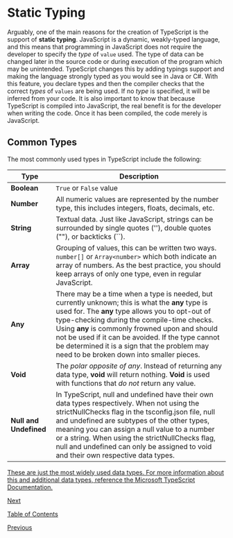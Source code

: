 # Static Typing

Arguably, one of the main reasons for the creation of TypeScript is the support of **static typing**. JavaScript is a dynamic, weakly-typed language, and this means that programming in JavaScript does not require the developer to specify the _type_ of `value` used. The type of data can be changed later in the source code or during execution of the program which may be unintended. TypeScript changes this by adding typings support and making the language strongly typed as you would see in Java or C#. With this feature, you declare types and then the compiler checks that the correct _types_ of `values` are being used. If no _type_ is specified, it will be inferred from your code. It is also important to know that because TypeScript is compiled into JavaScript, the real benefit is for the developer when writing the code. Once it has been compiled, the code merely is JavaScript.

## Common Types

The most commonly used types in TypeScript include the following:

| **Type**               | **Description**                                                                                                                                                                                                                                                                                                                                                                                         |
| ---------------------- | ------------------------------------------------------------------------------------------------------------------------------------------------------------------------------------------------------------------------------------------------------------------------------------------------------------------------------------------------------------------------------------------------------- |
| **Boolean**            | `True` or `False` value                                                                                                                                                                                                                                                                                                                                                                                 |
| **Number**             | All numeric values are represented by the number type, this includes integers, floats, decimals, etc.                                                                                                                                                                                                                                                                                                   |
| **String**             | Textual data. Just like JavaScript, strings can be surrounded by single quotes (''), double quotes (""), or backticks (``).                                                                                                                                                                                                                                                                             |
| **Array**              | Grouping of values, this can be written two ways. `number[]` or `Array<number>` which both indicate an array of numbers. As the best practice, you should keep arrays of only one type, even in regular JavaScript.                                                                                                                                                                                     |
| **Any**                | There may be a time when a type is needed, but currently unknown; this is what the **any** type is used for. The **any** type allows you to opt-out of type-checking during the compile-time checks. Using **any** is commonly frowned upon and should not be used if it can be avoided. If the type cannot be determined it is a sign that the problem may need to be broken down into smaller pieces. |
| **Void**               | The _polar opposite of any_. Instead of returning any data type, **void** will return nothing. **Void** is used with functions that _do not_ return any value.                                                                                                                                                                                                                                          |
| **Null and Undefined** | In TypeScript, null and undefined have their own data types respectively. When not using the strictNullChecks flag in the tsconfig.json file, null and undefined are subtypes of the other types, meaning you can assign a null value to a number or a string. When using the strictNullChecks flag, null and undefined can only be assigned to void and their own respective data types.               |

[These are just the most widely used data types. For more information about this and additional data types, reference the Microsoft TypeScript Documentation.](https://www.typescriptlang.org/docs/handbook/basic-types.html)

[Next](./6.md)

[Table of Contents](./README.md)

[Previous](./4.md)
